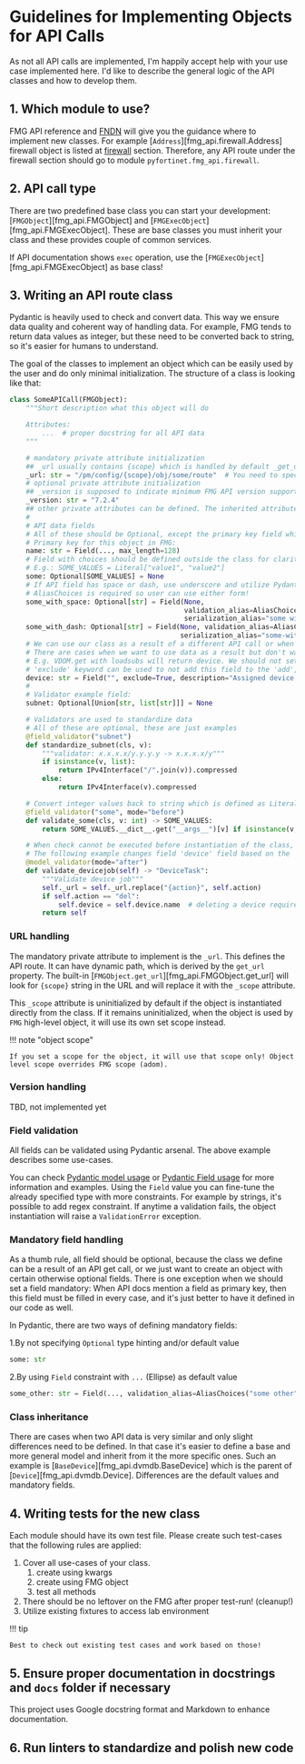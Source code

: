 # Guidelines for Implementing Objects for API Calls

As not all API calls are implemented, I'm happily accept help with your use case implemented here.
I'd like to describe the general logic of the API classes and how to develop them.

## 1. Which module to use?

FMG API reference and [FNDN](https://fndn.fortinet.net/index.php?/fortiapi/5-fortimanager) will give you the guidance
where to implement new classes. For example [`Address`][fmg_api.firewall.Address] firewall object is listed at [firewall](https://fndn.fortinet.net/index.php?/fortiapi/5-fortimanager/3197/5/pm/config/firewall/)
section. Therefore, any API route under the firewall section should go to module ``pyfortinet.fmg_api.firewall``.

## 2. API call type

There are two predefined base class you can start your development: [`FMGObject`][fmg_api.FMGObject] and [`FMGExecObject`][fmg_api.FMGExecObject].
These are base classes you must inherit your class and these provides couple of common services.

If API documentation shows ``exec`` operation, use the [`FMGExecObject`][fmg_api.FMGExecObject] as base class!

## 3. Writing an API route class

Pydantic is heavily used to check and convert data. This way we ensure data quality and coherent way of handling data.
For example, FMG tends to return data values as integer, but these need to be converted back to string, so it's easier
for humans to understand.

The goal of the classes to implement an object which can be easily used by the user and do only minimal initialization.
The structure of a class is looking like that:

```python
class SomeAPICall(FMGObject):
    """Short description what this object will do

    Attributes:
        ...  # proper docstring for all API data
    """

    # mandatory private attribute initialization
    ## _url usually contains {scope} which is handled by default _get_url method
    _url: str = "/pm/config/{scope}/obj/some/route"  # You need to specify the route for this API
    # optional private attribute initialization
    ## _version is supposed to indicate minimum FMG API version support for this class (TBD)
    _version: str = "7.2.4"
    ## other private attributes can be defined. The inherited attributes are not meant to be overridden
    #
    # API data fields
    # All of these should be Optional, except the primary key field which is indicated in the API documentation
    # Primary key for this object in FMG:
    name: str = Field(..., max_length=128)
    # Field with choices should be defined outside the class for clarity
    # E.g.: SOME_VALUES = Literal["value1", "value2"]
    some: Optional[SOME_VALUES] = None
    # If API field has space or dash, use underscore and utilize Pydantic 'validation_alias' and 'serialization_alias'!
    # AliasChoices is required so user can use either form!
    some_with_space: Optional[str] = Field(None, 
                                           validation_alias=AliasChoices("some with space", "some_with_space"), 
                                           serialization_alias="some with space")
    some_with_dash: Optional[str] = Field(None, validation_alias=AliasChoices("some-with-dash", "some_with_dash"), 
                                          serialization_alias="some-with-dash")
    # We can use our class as a result of a different API call or when we submit data
    # There are cases when we want to use data as a result but don't want to push back as an update
    # E.g. VDOM.get with loadsubs will return device. We should not set this when try to save VDOM.
    # 'exclude' keyword can be used to not add this field to the 'add', 'update' or 'set' methods.
    device: str = Field("", exclude=True, description="Assigned device (optional)")
    #
    # Validator example field:
    subnet: Optional[Union[str, list[str]]] = None

    # Validators are used to standardize data
    # All of these are optional, these are just examples
    @field_validator("subnet")
    def standardize_subnet(cls, v):
        """validator: x.x.x.x/y.y.y.y -> x.x.x.x/y"""
        if isinstance(v, list):
            return IPv4Interface("/".join(v)).compressed
        else:
            return IPv4Interface(v).compressed

    # Convert integer values back to string which is defined as Literal (SOME_VALUES)
    @field_validator("some", mode="before")
    def validate_some(cls, v: int) -> SOME_VALUES:
        return SOME_VALUES.__dict__.get("__args__")[v] if isinstance(v, int) else v

    # When check cannot be executed before instantiation of the class, we can post-check on the object
    # The following example changes field 'device' field based on the 'action' field.
    @model_validator(mode="after")
    def validate_devicejob(self) -> "DeviceTask":
        """Validate device job"""
        self._url = self._url.replace("{action}", self.action)
        if self.action == "del":
            self.device = self.device.name  # deleting a device requires device id or name
        return self
```

### URL handling

The mandatory private attribute to implement is the ``_url``. This defines the API route. It can have dynamic path,
which is derived by the ``get_url`` property. The built-in [`FMGObject.get_url`][fmg_api.FMGObject.get_url] will look
for ``{scope}`` string in the URL and will replace it with the ``_scope`` attribute.

This ``_scope`` attribute is uninitialized by default if the object is instantiated directly from the class. If it
remains uninitialized, when the object is used by ``FMG`` high-level object, it will use its own set scope instead.

!!! note "object scope"

    If you set a scope for the object, it will use that scope only! Object level scope overrides FMG scope (adom).

### Version handling

TBD, not implemented yet

### Field validation

All fields can be validated using Pydantic arsenal. The above example describes some use-cases.

You can check [Pydantic model usage](https://docs.pydantic.dev/latest/concepts/models/#basic-model-usage) or
[Pydantic Field usage](https://docs.pydantic.dev/latest/concepts/fields/) for more information and examples.
Using the ``Field`` value you can fine-tune the already specified type with more constraints. For example by strings,
it's possible to add regex constraint. If anytime a validation fails, the object instantiation will raise a
``ValidationError`` exception.

### Mandatory field handling

As a thumb rule, all field should be optional, because the class we define can be a result of an API get call, or we
just want to create an object with certain otherwise optional fields. There is one exception when we should set a field
mandatory: When API docs mention a field as primary key, then this field must be filled in every case, and it's just
better to have it defined in our code as well.

In Pydantic, there are two ways of defining mandatory fields:

1.By not specifying ``Optional`` type hinting and/or default value

```python
some: str
```

2.By using ``Field`` constraint with ``...`` (Ellipse) as default value

```python
some_other: str = Field(..., validation_alias=AliasChoices("some other", "some_other"), serialization_alias="some other")
```

### Class inheritance

There are cases when two API data is very similar and only slight differences need to be defined. In that case it's
easier to define a base and more general model and inherit from it the more specific ones. Such an example is
[`BaseDevice`][fmg_api.dvmdb.BaseDevice] which is the parent of [`Device`][fmg_api.dvmdb.Device]. Differences are
the default values and mandatory fields.

## 4. Writing tests for the new class

Each module should have its own test file. Please create such test-cases that the following rules are applied:

1. Cover all use-cases of your class.
     1. create using kwargs
     2. create using FMG object
     3. test all methods
2. There should be no leftover on the FMG after proper test-run! (cleanup!)
3. Utilize existing fixtures to access lab environment

!!! tip

    Best to check out existing test cases and work based on those!

## 5. Ensure proper documentation in docstrings and ``docs`` folder if necessary

This project uses Google docstring format and Markdown to enhance documentation.

## 6. Run linters to standardize and polish new code
